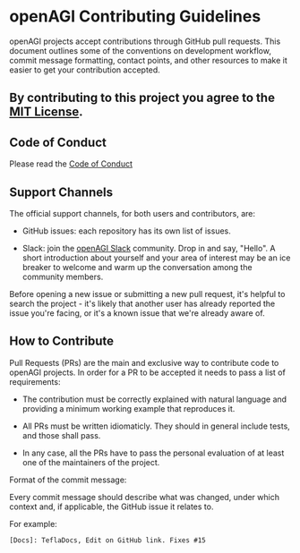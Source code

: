# openAGI Contributing Guidelines



openAGI projects accept contributions through GitHub pull requests. This document outlines some of the conventions on development workflow, commit message formatting, contact points, and other resources to make it easier to get your contribution accepted.



## By contributing to this project you agree to the [MIT License](https://openagi.github.io/tefla/license/). 

## Code of Conduct 
   Please read the [Code of Conduct](../CODE_OF_CONDUCT.md)

## Support Channels



The official support channels, for both users and contributors, are:

- GitHub issues: each repository has its own list of issues.

- Slack: join the [openAGI Slack](https://openagi.slack.com) community. Drop in and say, "Hello". A short introduction about yourself and your area of interest may be an ice breaker to welcome and warm up the conversation among the community members.


Before opening a new issue or submitting a new pull request, it's helpful to search the project - it's likely that another user has already reported the issue you're facing, or it's a known issue that we're already aware of.



## How to Contribute



Pull Requests (PRs) are the main and exclusive way to contribute code to openAGI projects. In order for a PR to be accepted it needs to pass a list of requirements:



- The contribution must be correctly explained with natural language and providing a minimum working example that reproduces it.

- All PRs must be written idiomaticly. They should in general include tests, and those shall pass. 

- In any case, all the PRs have to pass the personal evaluation of at least one of the maintainers of the project.



Format of the commit message:

Every commit message should describe what was changed, under which context and, if applicable, the GitHub issue it relates to.

For example:

`[Docs]: TeflaDocs, Edit on GitHub link. Fixes #15`
